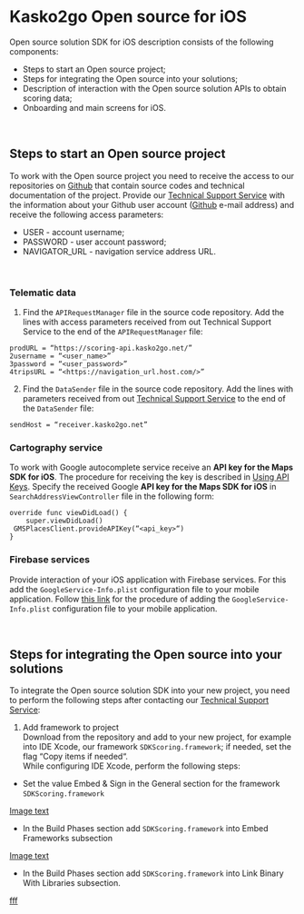 # Kasko2go Open source for iOS

Open source solution SDK for iOS description consists of the following components:
- Steps to start an Open source project;
- Steps fоr integrating the Open source into your solutions;
- Description of interaction with the Open source solution APIs to obtain scoring data;
- Onboarding and main screens for iOS.

<br/>

## Steps to start an Open source project

To work with the Open source project you need to receive the access to our repositories on [Github][git] that contain source codes and technical documentation of the project.
Provide our [Technical Support Service][TSS] with the information about your Github user account ([Github][git] e-mail address) and receive the following access parameters:
- USER - account username;
- PASSWORD - user account password;
- NAVIGATOR_URL - navigation service address URL. 



<br/>

### Telematic data

1. Find the `APIRequestManager` file in the source code repository. Add the lines with access parameters received from out Technical Support Service to the end of the `APIRequestManager` file:
```
prodURL = “https://scoring-api.kasko2go.net/”
2username = “<user_name>”
3password = “<user_password>”
4tripsURL = “<https://navigation_url.host.com/>”
```

2. Find the `DataSender` file in the source code repository. Add the lines with parameters received from out [Technical Support Service][TSS] to the end of the `DataSender` file:
```
sendHost = “receiver.kasko2go.net”
```


### Cartography service
To work with Google autocomplete service receive an **API key for the Maps SDK for iOS**. The procedure for receiving the key is described in [Using API Keys][UAPIK_iOS].
Specify the received Google **API key for the Maps SDK for iOS** in `SearchAddressViewController` file in the following form:
```
override func viewDidLoad() {
    super.viewDidLoad()
 GMSPlacesClient.provideAPIKey(“<api_key>“) 
}
```

### Firebase services

Provide interaction of your iOS application with Firebase services. For this add the `GoogleService-Info.plist` configuration file to your mobile application. Follow [this link][FB_iOS] for the procedure of adding the `GoogleService-Info.plist` configuration file to your mobile application. 

<br/>

## Steps fоr integrating the Open source into your solutions
To integrate the Open source solution SDK into your new project, you need to perform the following steps after contacting our [Technical Support Service][TSS]: 
1. Add framework to project <br/>
Download from the repository and add to your new project, for example into IDE Xcode, our framework `SDKScoring.framework`; if needed, set the flag “Copy items if needed“.  <br/>
While configuring IDE Xcode, perform the following steps:
- Set the value Embed & Sign in the General section for the framework `SDKScoring.framework`

[Image text](./Pictures/1i.png) 

- In the Build Phases section add `SDKScoring.framework` into Embed Frameworks subsection

[Image text](./Pictures/2i.png) 

- In the Build Phases section add `SDKScoring.framework` into Link Binary With Libraries subsection.

[fff](./Pictures/3i.png) 













[git]: <https://github.com/>
 [TSS]: <mailto:info@kasko2go.com>
 [UAPIK_iOS]: <https://developers.google.com/maps/documentation/ios-sdk/get-api-key>
 [FB_iOS]: <https://firebase.google.com/docs/ios/setup>
 [SAA]: <>

